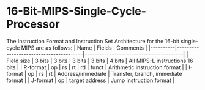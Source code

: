 # 16-Bit-MIPS-Single-Cycle-Processor
The Instruction Format and Instruction Set Architecture for the 16-bit single-cycle MIPS are as follows:
| Name      | Fields                                  | Comments                               |
|----------|----------------------------------------|----------------------------------------|
| Field size | 3 bits | 3 bits | 3 bits | 3 bits | 4 bits | All MIPS-L instructions 16 bits |
| R-format  | op | rs | rt | rd | funct | Arithmetic instruction format |
| I-format  | op | rs | rt | Address/immediate | Transfer, branch, immediate format |
| J-format  | op | target address | Jump instruction format |

